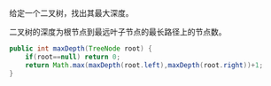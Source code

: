 给定一个二叉树，找出其最大深度。

二叉树的深度为根节点到最远叶子节点的最长路径上的节点数。

```Java
public int maxDepth(TreeNode root) {
    if(root==null) return 0;
    return Math.max(maxDepth(root.left),maxDepth(root.right))+1;
}
```